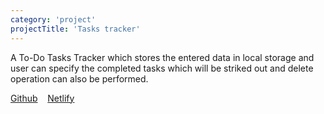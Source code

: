 ```yaml
---
category: 'project'
projectTitle: 'Tasks tracker'
---
```


A To-Do Tasks Tracker which stores the entered data in local storage and user can specify the completed tasks which will be striked out and delete operation can also be performed.

<a href="https://github.com/kabilansakthivelu/tasks-tracker" target="_blank">Github</a>&nbsp; &nbsp;
<a href="https://to-do-tasks-tracker.netlify.app/" target="_blank">Netlify</a>